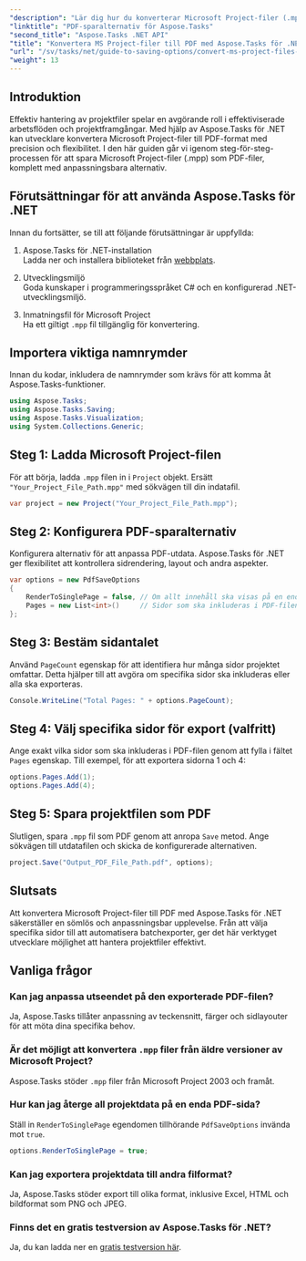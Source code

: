 ```yaml
---
"description": "Lär dig hur du konverterar Microsoft Project-filer (.mpp) till PDF med Aspose.Tasks för .NET. Följ den här steg-för-steg-guiden för att anpassa PDF-utdata, välja specifika sidor och automatisera batchkonverteringar."
"linktitle": "PDF-sparalternativ för Aspose.Tasks"
"second_title": "Aspose.Tasks .NET API"
"title": "Konvertera MS Project-filer till PDF med Aspose.Tasks för .NET"
"url": "/sv/tasks/net/guide-to-saving-options/convert-ms-project-files-to-pdf/"
"weight": 13
---
```


## Introduktion

Effektiv hantering av projektfiler spelar en avgörande roll i effektiviserade arbetsflöden och projektframgångar. Med hjälp av Aspose.Tasks för .NET kan utvecklare konvertera Microsoft Project-filer till PDF-format med precision och flexibilitet. I den här guiden går vi igenom steg-för-steg-processen för att spara Microsoft Project-filer (.mpp) som PDF-filer, komplett med anpassningsbara alternativ.

## Förutsättningar för att använda Aspose.Tasks för .NET

Innan du fortsätter, se till att följande förutsättningar är uppfyllda:

1. Aspose.Tasks för .NET-installation  
   Ladda ner och installera biblioteket från [webbplats](https://releases.aspose.com/tasks/net/).

2. Utvecklingsmiljö  
   Goda kunskaper i programmeringsspråket C# och en konfigurerad .NET-utvecklingsmiljö.

3. Inmatningsfil för Microsoft Project  
   Ha ett giltigt `.mpp` fil tillgänglig för konvertering.

## Importera viktiga namnrymder

Innan du kodar, inkludera de namnrymder som krävs för att komma åt Aspose.Tasks-funktioner. 

```csharp
using Aspose.Tasks;
using Aspose.Tasks.Saving;
using Aspose.Tasks.Visualization;
using System.Collections.Generic;
```

## Steg 1: Ladda Microsoft Project-filen

För att börja, ladda `.mpp` filen in i `Project` objekt. Ersätt `"Your_Project_File_Path.mpp"` med sökvägen till din indatafil.

```csharp
var project = new Project("Your_Project_File_Path.mpp");
```

## Steg 2: Konfigurera PDF-sparalternativ

Konfigurera alternativ för att anpassa PDF-utdata. Aspose.Tasks för .NET ger flexibilitet att kontrollera sidrendering, layout och andra aspekter.

```csharp
var options = new PdfSaveOptions
{
    RenderToSinglePage = false, // Om allt innehåll ska visas på en enda sida
    Pages = new List<int>()     // Sidor som ska inkluderas i PDF-filen
};
```

## Steg 3: Bestäm sidantalet

Använd `PageCount` egenskap för att identifiera hur många sidor projektet omfattar. Detta hjälper till att avgöra om specifika sidor ska inkluderas eller alla ska exporteras.

```csharp
Console.WriteLine("Total Pages: " + options.PageCount);
```

## Steg 4: Välj specifika sidor för export (valfritt)

Ange exakt vilka sidor som ska inkluderas i PDF-filen genom att fylla i fältet `Pages` egenskap. Till exempel, för att exportera sidorna 1 och 4:

```csharp
options.Pages.Add(1);
options.Pages.Add(4);
```

## Steg 5: Spara projektfilen som PDF

Slutligen, spara `.mpp` fil som PDF genom att anropa `Save` metod. Ange sökvägen till utdatafilen och skicka de konfigurerade alternativen.

```csharp
project.Save("Output_PDF_File_Path.pdf", options);
```

## Slutsats

Att konvertera Microsoft Project-filer till PDF med Aspose.Tasks för .NET säkerställer en sömlös och anpassningsbar upplevelse. Från att välja specifika sidor till att automatisera batchexporter, ger det här verktyget utvecklare möjlighet att hantera projektfiler effektivt.

## Vanliga frågor

### Kan jag anpassa utseendet på den exporterade PDF-filen?
Ja, Aspose.Tasks tillåter anpassning av teckensnitt, färger och sidlayouter för att möta dina specifika behov.

### Är det möjligt att konvertera `.mpp` filer från äldre versioner av Microsoft Project?
Aspose.Tasks stöder `.mpp` filer från Microsoft Project 2003 och framåt.

### Hur kan jag återge all projektdata på en enda PDF-sida?
Ställ in `RenderToSinglePage` egendomen tillhörande `PdfSaveOptions` invända mot `true`.

```csharp
options.RenderToSinglePage = true;
```

### Kan jag exportera projektdata till andra filformat?
Ja, Aspose.Tasks stöder export till olika format, inklusive Excel, HTML och bildformat som PNG och JPEG.

### Finns det en gratis testversion av Aspose.Tasks för .NET?
Ja, du kan ladda ner en [gratis testversion här](https://releases.aspose.com/).